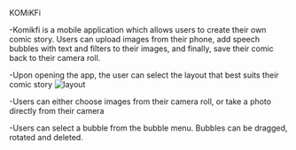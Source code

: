 KOMiKFi

-Komikfi is a mobile application which allows users to create their own comic story. Users can upload images from their phone, add speech bubbles with text and filters to their images, and finally, save their comic back to their camera roll.

-Upon opening the app, the user can select the layout that best suits their comic story
![layout](https://media.giphy.com/media/kgaoi9rriATDHPRlEI/giphy.gif)

-Users can either choose images from their camera roll, or take a photo directly from their camera

-Users can select a bubble from the bubble menu. Bubbles can be dragged, rotated and deleted.
